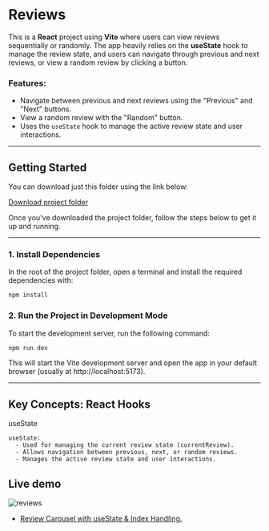 # Reviews

This is a **React** project using **Vite** where users can view reviews sequentially or randomly. The app heavily relies on the **useState** hook to manage the review state, and users can navigate through previous and next reviews, or view a random review by clicking a button.

### Features:
- Navigate between previous and next reviews using the "Previous" and "Next" buttons.
- View a random review with the "Random" button.
- Uses the `useState` hook to manage the active review state and user interactions.

---

## Getting Started

You can download just this folder using the link below:

[Download project folder](https://downgit.github.io/#/home?url=https://github.com/armandomzn/react_components/tree/main/reviews)

Once you've downloaded the project folder, follow the steps below to get it up and running.

---

### 1. Install Dependencies
In the root of the project folder, open a terminal and install the required dependencies with:

```sh
npm install
```
### 2. Run the Project in Development Mode

To start the development server, run the following command:
```sh
npm run dev
```
This will start the Vite development server and open the app in your default browser (usually at http://localhost:5173).

---

## Key Concepts: React Hooks
useState

    useState:
      - Used for managing the current review state (currentReview).
      - Allows navigation between previous, next, or random reviews.
      - Manages the active review state and user interactions.
        
## Live demo
  ![reviews](https://github.com/user-attachments/assets/73565905-fd56-4626-8d4d-b714bba5910d)
- [Review Carousel with useState & Index Handling.](https://sage-crisp-b4c150.netlify.app/)
